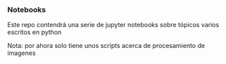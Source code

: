 ### Notebooks

Este repo contendrá una serie de jupyter notebooks
sobre tópicos varios escritos en python

Nota: por ahora solo tiene unos scripts acerca de procesamiento de imagenes
